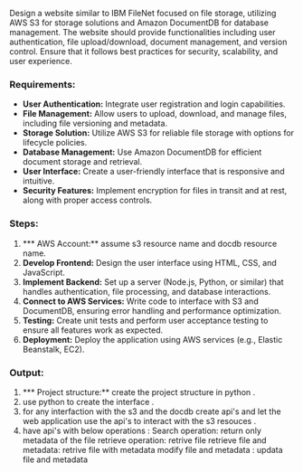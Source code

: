 Design a website similar to IBM FileNet focused on file storage, utilizing AWS S3 for storage solutions and Amazon DocumentDB for database management. The website should provide functionalities including user authentication, file upload/download, document management, and version control. Ensure that it follows best practices for security, scalability, and user experience.

### Requirements:
- **User Authentication:** Integrate user registration and login capabilities.
- **File Management:** Allow users to upload, download, and manage files, including file versioning and metadata.
- **Storage Solution:** Utilize AWS S3 for reliable file storage with options for lifecycle policies.
- **Database Management:** Use Amazon DocumentDB for efficient document storage and retrieval.
- **User Interface:** Create a user-friendly interface that is responsive and intuitive.
- **Security Features:** Implement encryption for files in transit and at rest, along with proper access controls.

### Steps:
1. *** AWS Account:** assume s3 resource name and docdb resource name.
2. **Develop Frontend:** Design the user interface using HTML, CSS, and JavaScript.
3. **Implement Backend:** Set up a server (Node.js, Python, or similar) that handles authentication, file processing, and database interactions.
4. **Connect to AWS Services:** Write code to interface with S3 and DocumentDB, ensuring error handling and performance optimization.
5. **Testing:** Create unit tests and perform user acceptance testing to ensure all features work as expected.
6. **Deployment:** Deploy the application using AWS services (e.g., Elastic Beanstalk, EC2).

### Output:
1. *** Project structure:** create the project structure in python .
2. use python to create the interface . 
3. for any interfaction with the s3 and the docdb create api's and let the web application use the api's to interact with the s3 resouces . 
4. have api's with below operations :
    Search operation: return only metadata of the file 
    retrieve operation: retrive file 
    retrieve file and metadata: retrive file with metadata 
    modify file and metadata : updata file and metadata
